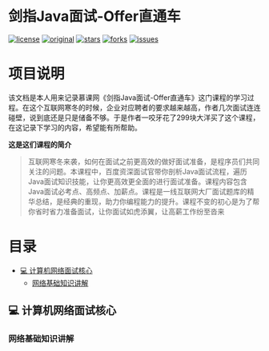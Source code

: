 # 剑指Java面试-Offer直通车
[![license](https://img.shields.io/badge/license-Apache-License-4.0-brightgreen.svg)](https://github.com/szpinc/java-offer-get/blob/master/LICENSE)
[![original](https://img.shields.io/badge/original-GhostDog-orange.svg)](https://github.com/szpinc/java-offer-get)
[![stars](https://img.shields.io/github/stars/szpinc/java-offer-get.svg)](https://github.com/szpinc/java-offer-get/stargazers)
[![forks](https://img.shields.io/github/forks/szpinc/java-offer-get.svg)](https://github.com/szpinc/java-offer-get/network/members)
[![issues](https://img.shields.io/github/issues/szpinc/java-offer-get.svg)](https://github.com/szpinc/java-offer-get/issues)


# 项目说明
该文档是本人用来记录慕课网《剑指Java面试-Offer直通车》这门课程的学习过程。在这个互联网寒冬的时候，企业对应聘者的要求越来越高，作者几次面试连连碰壁，说到底还是只是储备不够。于是作者一咬牙花了299块大洋买了这个课程，在这记录下学习的内容，希望能有所帮助。

**这是这们课程的简介**
>互联网寒冬来袭，如何在面试之前更高效的做好面试准备，是程序员们共同关注的问题。本课程中，百度资深面试官带你剖析Java面试流程，遍历Java面试知识技能，让你更高效更全面的进行面试准备。课程内容包含Java面试必考点、高频点、加薪点。课程是一线互联网大厂面试题库的精华总结，是经典的重现，助力你编程能力的提升。课程不变的初心是为了帮你省时省力准备面试，让你面试如虎添翼，让高薪工作纷至沓来

# 目录
- [:computer: 计算机网络面试核心](#computer-计算机网络面试核心)
  - [网络基础知识讲解](#网络基础知识讲解)



## :computer: 计算机网络面试核心

### 网络基础知识讲解




